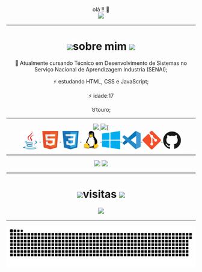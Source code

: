
<div align="center">olá !! 👋

<div>
 
 <img height="center" src="https://orig00.deviantart.net/bfd8/f/2018/204/e/4/homeworld_pixel_planet_f2u_by_pyjamethyst-dci25ou.gif"/>
</div\>
 <hr>
 <h1> <img src="https://static.wixstatic.com/media/fe57a9_c7d5a806498f45ebbb6384e0907e3006~mv2.gif"width="40px">sobre mim <img src="https://static.wixstatic.com/media/fe57a9_c7d5a806498f45ebbb6384e0907e3006~mv2.gif"width="40px"> </h1>
 
💬 Atualmente cursando Técnico em Desenvolvimento de Sistemas no Serviço Nacional de Aprendizagem Industria (SENAI);

 ⚡ estudando HTML, CSS e JavaScript;
 
 ⚡ idade:17

 ♉touro;
 </div>

<hr>

 <div>
  <a href="https://github.com/VictorGomes06">
  <img height="170em" src="https://github-readme-stats.vercel.app/api?username=VictorGomes06&show_icons=true&theme=Winter isComing&include_all_commits=true&count_private=true"/>
  <img height="170em" src="https://github-readme-stats.vercel.app/api/top-langs/?username=VictorGomes06&layout=compact&langs_count=7&theme=Winter is Coming "/>[
</div>


  <div style="display: inline_block" align="center">
    <img align="center" alt="java" height="50" width="50" src="https://raw.githubusercontent.com/devicons/devicon/master/icons/java/java-original.svg">
    <img align="center" alt="HTML" height="50" width="50" src="https://raw.githubusercontent.com/devicons/devicon/master/icons/html5/html5-original.svg">
    <img align="center" alt="CSS" height="50" width="50" src="https://raw.githubusercontent.com/devicons/devicon/master/icons/css3/css3-original.svg">
    <img align="center" alt="linux" height="50" width="50" src="https://raw.githubusercontent.com/devicons/devicon/master/icons/linux/linux-original.svg">
    <img align="center" alt="windows" height="50" width="50" src="https://raw.githubusercontent.com/devicons/devicon/master/icons/windows8/windows8-original.svg">
    <img align="center" alt="vscode" height="50" width="50" src="https://raw.githubusercontent.com/devicons/devicon/master/icons/vscode/vscode-original.svg">
    <img align="center" alt="git" height="50" width="50" src="https://raw.githubusercontent.com/devicons/devicon/master/icons/git/git-original.svg">
    <img align="center" alt="github" height="50" width="50" src="https://raw.githubusercontent.com/devicons/devicon/master/icons/github/github-original.svg">
</div>
  <hr>
 <div>
    <a href=https://www.instagram.com/vi.gomesyt/ target="_blank"><img src="https://img.shields.io/badge/-Instagram-%23E4405F?style=for-the-badge&logo=instagram&logoColor=white" target="_blank"></a>
   <a href=https://discord.com/channels/773624915437158402/783305356649562112/ target="_blank"><img src="https://img.shields.io/badge/Discord-7289DA?style=for-the-badge&logo=discord&logoColor=white" target="_blank"></a> 
  </div>
 
 <hr>
 <h1> <img src="https://media2.giphy.com/media/1r94vIYNmiURZvmKOL/giphy.gif"width="60px">visitas <img src="https://media2.giphy.com/media/1r94vIYNmiURZvmKOL/giphy.gif"width="60px"> </h1>
 
 <p align="center"> 
   <img alingn="center" src="https://profile-counter.glitch.me/VictorGomes06/count.svg" />
 </p>
 
 <hr>
 
 ![Snake animation](https://github.com/VictorGomes06/VictorGomes06/blob/output/github-contribution-grid-snake.svg)

